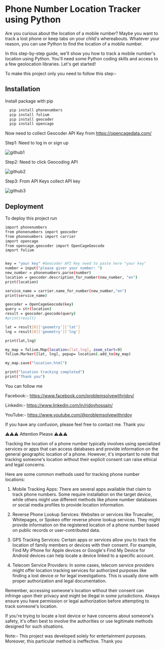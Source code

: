 
# Phone Number Location Tracker using Python 

Are you curious about the location of a mobile number? Maybe you want to track a lost phone or keep tabs on your child's whereabouts. Whatever your reason, you can use Python to find the location of a mobile number.

In this step-by-step guide, we'll show you how to track a mobile number's location using Python. You'll need some Python coding skills and access to a few geolocation libraries. Let's get started!

To make this project only you need to follow this step:-








## Installation

Install package with pip

```bash
  pip install phonenumbers
  pip install folium
  pip install geocoder
  pip install opencage
```

Now need to collect Geocoder API Key from https://opencagedata.com/

Step1: Need to log in or sign up

![github1](https://user-images.githubusercontent.com/123636419/215339770-3cc5ba46-d502-42b9-9f15-856718cf22d1.PNG)

Step2: Need to click Geocoding API

![github2](https://user-images.githubusercontent.com/123636419/215339775-89aef127-2390-4f8d-8ad6-1129789eabab.PNG)

Step3: From API Keys collect API key

![github3](https://user-images.githubusercontent.com/123636419/215339773-0171d38c-b9ad-490a-95d8-47366321048a.PNG)




## Deployment

To deploy this project run

```bash
import phonenumbers
from phonenumbers import geocoder
from phonenumbers import carrier
import opencage
from opencage.geocoder import OpenCageGeocode
import folium


key = "your key" #Geocoder API Key need to paste here "your key" 
number = input("please giver your number: ")
new_number = phonenumbers.parse(number)
location = geocoder.description_for_number(new_number, "en")
print(location)

service_name = carrier.name_for_number(new_number,"en")
print(service_name)

geocoder = OpenCageGeocode(key)
query = str(location)
result = geocoder.geocode(query)
#print(result)

lat = result[0]['geometry']['lat']
lng = result[0]['geometry']['lng']

print(lat,lng)

my_map = folium.Map(location=[lat,lng], zoom_start=9)
folium.Marker([lat, lng], popup= location).add_to(my_map)

my_map.save("location.html")

print("location tracking completed")
print("Thank you")
```


You can follow me

Facebook:- https://www.facebook.com/problemsolvewithridoy/

Linkedin:- https://www.linkedin.com/in/ridoyhossain/

YouTube:- https://www.youtube.com/@problemsolvewithridoy

If you have any confusion, please feel free to contact me. 
Thank you

⚠️⚠️⚠️ Attention Please ⚠️⚠️⚠️

Tracking the location of a phone number typically involves using specialized services or apps that can access databases and provide information on the general geographic location of a phone. However, it's important to note that tracking someone's location without their explicit consent can raise ethical and legal concerns.

Here are some common methods used for tracking phone number locations:

1. Mobile Tracking Apps: There are several apps available that claim to track phone numbers. Some require installation on the target device, while others might use different methods like phone number databases or social media profiles to provide location information.

2. Reverse Phone Lookup Services: Websites or services like Truecaller, Whitepages, or Spokeo offer reverse phone lookup services. They might provide information on the registered location of a phone number based on public records or user-contributed data.

3. GPS Tracking Services: Certain apps or services allow you to track the location of family members or devices with their consent. For example, Find My iPhone for Apple devices or Google's Find My Device for Android devices can help locate a device linked to a specific account.

4. Telecom Service Providers: In some cases, telecom service providers might offer location tracking services for authorized purposes like finding a lost device or for legal investigations. This is usually done with proper authorization and legal documentation.

Remember, accessing someone's location without their consent can infringe upon their privacy and might be illegal in some jurisdictions. Always ensure you have permission or legal authorization before attempting to track someone's location.

If you're trying to locate a lost device or have concerns about someone's safety, it's often best to involve the authorities or use legitimate methods designed for such situations.

Note:- This project was developed solely for entertainment purposes. Moreover, this particular method is ineffective. Thank you 
